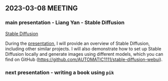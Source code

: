 ## 2023-03-08 MEETING

### main presentation - Liang Yan - Stable Diffusion

[Stable Diffusion](https://github.com/Stability-AI/stablediffusion)

During the [presentation](./thefile.pdf), I will provide an overview of Stable Diffusion, including other similar projects. I will also demonstrate how to set up Stable Diffusion locally and generate images using different models, which you can find on GitHub (https://github.com/AUTOMATIC1111/stable-diffusion-webui).

### next presentation - writing a book using `pik`

